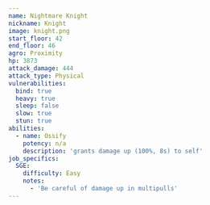 ```yaml
---
name: Nightmare Knight
nickname: Knight
image: knight.png
start_floor: 42
end_floor: 46
agro: Proximity
hp: 3873
attack_damage: 444
attack_type: Physical
vulnerabilities:
  bind: true
  heavy: true
  sleep: false
  slow: true
  stun: true
abilities:
  - name: Ossify
    potency: n/a
    description: 'grants damage up (100%, 8s) to self'
job_specifics:
  SGE:
    difficulty: Easy
    notes:
      - 'Be careful of damage up in multipulls'
---
```

